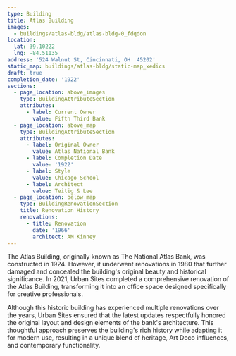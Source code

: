 ```yaml
---
type: Building
title: Atlas Building
images:
  - buildings/atlas-bldg/atlas-bldg-0_fdqdon
location:
  lat: 39.10222
  lng: -84.51135
address: '524 Walnut St, Cincinnati, OH  45202'
static_map: buildings/atlas-bldg/static-map_xedics
draft: true
completion_date: '1922'
sections:
  - page_location: above_images
    type: BuildingAttributeSection
    attributes:
      - label: Current Owner
        value: Fifth Third Bank
  - page_location: above_map
    type: BuildingAttributeSection
    attributes:
      - label: Original Owner
        value: Atlas National Bank
      - label: Completion Date
        value: '1922'
      - label: Style
        value: Chicago School
      - label: Architect
        value: Teitig & Lee
  - page_location: below_map
    type: BuildingRenovationSection
    title: Renovation History
    renovations:
      - title: Renovation
        date: '1966'
        architect: AM Kinney
---
```

The Atlas Building, originally known as The National Atlas Bank, was constructed in 1924. However, it underwent renovations in 1980 that further damaged and concealed the building's original beauty and historical significance. In 2021, Urban Sites completed a comprehensive renovation of the Atlas Building, transforming it into an office space designed specifically for creative professionals.

Although this historic building has experienced multiple renovations over the years, Urban Sites ensured that the latest updates respectfully honored the original layout and design elements of the bank's architecture. This thoughtful approach preserves the building's rich history while adapting it for modern use, resulting in a unique blend of heritage, Art Deco influences, and contemporary functionality.







